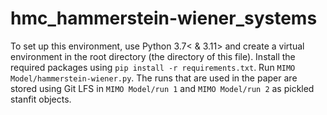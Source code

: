 # hmc_hammerstein-wiener_systems
To set up this environment, use  Python 3.7< & 3.11> and create a virtual environment in the root directory (the directory of this file). Install the required packages using `pip install -r requirements.txt`. Run `MIMO Model/hammerstein-wiener.py`. The runs that are used in the paper are stored using Git LFS in `MIMO Model/run 1` and `MIMO Model/run 2` as pickled stanfit objects.
